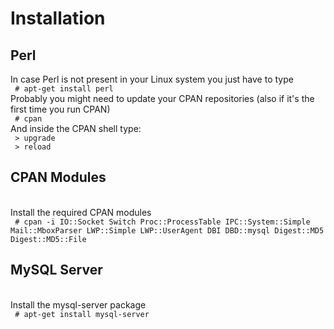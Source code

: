 <h1>Installation</h1>

<p>
<h2>Perl</h2>
In case Perl is not present in your Linux system you just have to type<br>
<code> # apt-get install perl </code> <br>
Probably you might need to update your CPAN repositories (also if it's the first time you run CPAN) <br>
<code> # cpan </code> <br> 
And inside the CPAN shell type: <br>
<code> > upgrade </code> <br>
<code> > reload </code> <br>
</p>

<p>
<h2>CPAN Modules</h2> <br>
Install the required CPAN modules <br>
<code> # cpan -i IO::Socket Switch Proc::ProcessTable IPC::System::Simple Mail::MboxParser LWP::Simple LWP::UserAgent DBI DBD::mysql Digest::MD5 Digest::MD5::File </code> <br>
</p>

<p>
<h2>MySQL Server</h2> <br>
Install the mysql-server package <br>
<code> # apt-get install mysql-server </code> <br>
</p>

